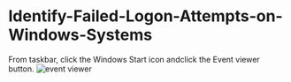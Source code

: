 # Identify-Failed-Logon-Attempts-on-Windows-Systems
From taskbar, click the Windows Start icon andclick the Event viewer button. 
![event viewer](https://user-images.githubusercontent.com/107451613/176720521-8e7da4c8-44e9-4948-9167-c77f058f29c4.png)
